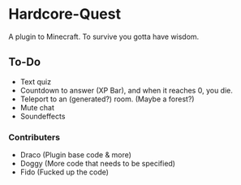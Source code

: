 # Hardcore-Quest
A plugin to Minecraft. To survive you gotta have wisdom.

## To-Do
* Text quiz
* Countdown to answer (XP Bar), and when it reaches 0, you die.
* Teleport to an (generated?) room. (Maybe a forest?)
* Mute chat
* Soundeffects

### Contributers
* Draco (Plugin base code & more)
* Doggy (More code that needs to be specified)
* Fido (Fucked up the code)